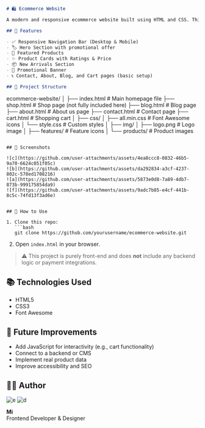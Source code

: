 

```markdown
# 🛍️ Ecommerce Website

A modern and responsive ecommerce website built using HTML and CSS. This is a static front-end project featuring an online store layout with a homepage, shop, blog, about, contact pages, and a shopping cart icon. It’s ideal for showcasing clothing or fashion-related products.

## 🚀 Features

- ✅ Responsive Navigation Bar (Desktop & Mobile)
- 🏷️ Hero Section with promotional offer
- 🎁 Featured Products
- ✨ Product Cards with Ratings & Price
- 📦 New Arrivals Section
- 📢 Promotional Banner
- 📞 Contact, About, Blog, and Cart pages (basic setup)

## 📂 Project Structure

```
ecommerce-website/
│
├── index.html                # Main homepage file
├── shop.html                 # Shop page (not fully included here)
├── blog.html                 # Blog page
├── about.html                # About us page
├── contact.html              # Contact page
├── cart.html                 # Shopping cart
│
├── css/
│   ├── all.min.css           # Font Awesome icons
│   └── style.css             # Custom styles
│
├── img/
│   ├── logo.png              # Logo image
│   ├── features/             # Feature icons
│   └── products/             # Product images
```

## 📸 Screenshots

![c](https://github.com/user-attachments/assets/4ea8ccc8-0832-46b5-9a70-6624c051f05c)
![b](https://github.com/user-attachments/assets/da292834-a3cf-4237-802c-578ed1708216)
![a](https://github.com/user-attachments/assets/5873e0d8-7a89-4db7-873b-999175854da9)
![f](https://github.com/user-attachments/assets/9adc7b85-e4cf-441b-8c5c-74fd13f3ad6e)


## 📌 How to Use

1. Clone this repo:
   ```bash
   git clone https://github.com/yourusername/ecommerce-website.git
   ```
2. Open `index.html` in your browser.

> ⚠️ This project is purely front-end and does **not** include any backend logic or payment integrations.

## 📚 Technologies Used

- HTML5
- CSS3
- Font Awesome

## 🔧 Future Improvements

- Add JavaScript for interactivity (e.g., cart functionality)
- Connect to a backend or CMS
- Implement real product data
- Improve accessibility and SEO

## 🙋‍♂️ Author
![e](https://github.com/user-attachments/assets/4846de75-41e6-4b0e-8e90-6e4934f9f708)
![d](https://github.com/user-attachments/assets/f2b114dd-e1d2-4f2f-9c07-1640be8a70fb)

**Mi**  
Frontend Developer & Designer



